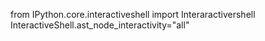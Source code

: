 from IPython.core.interactiveshell import Interaractivershell
InteractiveShell.ast_node_interactivity="all"
